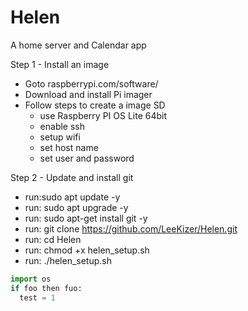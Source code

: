 # Helen
A home server and Calendar app

Step 1 - Install an image
  - Goto raspberrypi.com/software/
  - Download and install Pi imager
  - Follow steps to create a image SD
    - use Raspberry PI OS Lite 64bit
    - enable ssh
    - setup wifi
    - set host name
    - set user and password
  
Step 2 - Update and install git
  - run:sudo apt update -y
  - run: sudo apt upgrade -y
  - run: sudo apt-get install git -y
  - run: git clone https://github.com/LeeKizer/Helen.git
  - run: cd Helen
  - run: chmod +x helen_setup.sh
  - run: ./helen_setup.sh
```python
import os
if foo then fuo:
  test = 1
```




